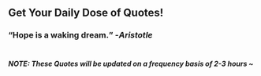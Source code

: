 ## Get Your Daily Dose of Quotes!
### <q>Hope is a waking dream.</q> -<em>Aristotle</em> <br><br>
##### NOTE: These Quotes will be updated on a frequency basis of 2-3 hours ~
